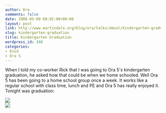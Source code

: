 ```yaml
---
author: Ora
comments: false
date: 2008-05-09 00:02:00+00:00
layout: post
link: http://www.martindale.org/blog/ora/talks/about/kindergarten-graduation
slug: kindergarten-graduation
title: Kindergarten Graduation
wordpress_id: 340
categories:
- Enid
- Ora 5
---
```


When I told my co-worker Rick that I was going to Ora 5's kindergarten graduation, he asked how that could be when we home schooled. Well Ora 5 has been going to a home school group once a week. It works like a regular school with class time, lunch and PE and Ora 5 has really enjoyed it. Tonight was graduation:  
  
[![](http://www.martindale.org/uploaded_images/IMG_2096-734363.jpg)](http://www.martindale.org/uploaded_images/IMG_2096-734379.jpg)  
[![](http://www.martindale.org/uploaded_images/IMG_2093-734399.jpg)](http://www.martindale.org/uploaded_images/IMG_2093-734417.jpg)
